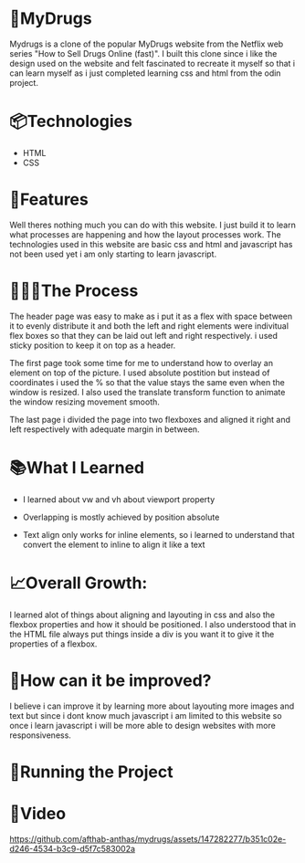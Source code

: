 # **💊MyDrugs**

Mydrugs is a clone of the popular MyDrugs website from the Netflix web series "How to Sell Drugs Online (fast)". I built this clone since i like the design used on the website and felt fascinated to recreate it myself so that i can learn myself as i just completed learning css and html from the odin project.



# 📦Technologies

- HTML
- CSS



# **🦄Features**

Well theres nothing much you can do with this website. I just build it to learn what processes are happening and how the layout processes work. The technologies used in this website are basic css and html and javascript has not been used yet i am only starting to learn javascript.



# **👩🏽‍🍳The Process**

The header page was easy to make as i put it as a flex with space between it to evenly distribute it and both the left and right elements were indivitual flex boxes so that they can be laid out left and right respectively. i used sticky position to keep it on top as a header.

The first page took some time for me to understand how to overlay an element on top of the picture. I used absolute postition but instead of coordinates i used the % so that the value stays the same even when the window is resized. I also used the translate transform function to animate the window resizing movement smooth.

The last page i divided the page into two flexboxes and aligned it right and left respectively with adequate margin in between.

# **📚What I Learned**

- I learned about vw and vh about viewport property

- Overlapping is mostly achieved by position absolute

- Text align only works for inline elements, so i learned to understand that convert the element to inline to align it like a text

# **📈Overall Growth:**

I learned alot of things about aligning and layouting in css and also the flexbox properties and how it should be positioned. I also understood that in the HTML file always put things inside a div is you want it to give it the properties of a flexbox.

# **💭How can it be improved?**

I believe i can improve it by  learning more about layouting more images and text but since i dont know much javascript i am limited to this website so once i learn javascript i will be more able to design websites with more responsiveness.

# **🚦Running the Project**



# **🍿Video**


https://github.com/afthab-anthas/mydrugs/assets/147282277/b351c02e-d246-4534-b3c9-d5f7c583002a


